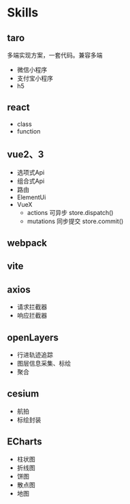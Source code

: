 # Skills
## taro
多端实现方案，一套代码。兼容多端
* 微信小程序
* 支付宝小程序
* h5
## react
* class
* function

## vue2、3
* 选项式Api
* 组合式Api
* 路由
* ElementUi
* VueX
  * actions  可异步 store.dispatch()
  * mutations 同步提交 store.commit()

## webpack

## vite

## axios
* 请求拦截器
* 响应拦截器

## openLayers
* 行进轨迹追踪
* 图层信息采集、标绘
* 聚合

## cesium
* 航拍
* 标绘封装
## ECharts
* 柱状图
* 折线图
* 饼图
* 散点图
* 地图
